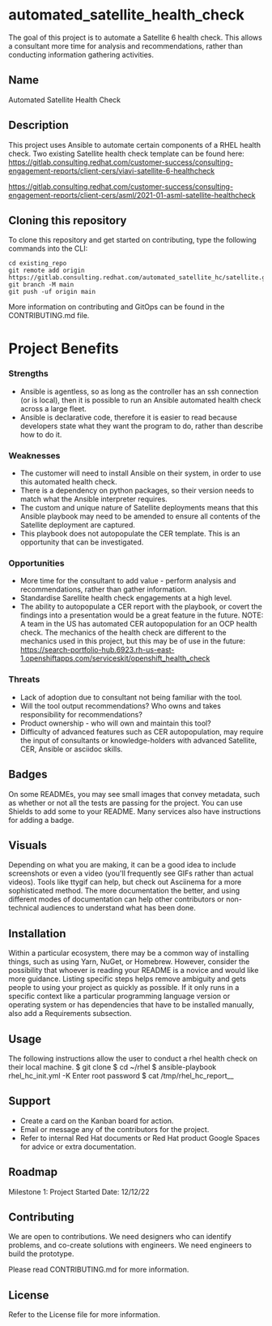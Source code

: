# automated_satellite_health_check

The goal of this project is to automate a Satellite 6 health check. This allows a consultant more time for analysis and recommendations, rather than conducting information gathering activities.

## Name
Automated Satellite Health Check

## Description
This project uses Ansible to automate certain components of a RHEL health check.
Two existing Satellite health check template can be found here:
https://gitlab.consulting.redhat.com/customer-success/consulting-engagement-reports/client-cers/viavi-satellite-6-healthcheck

https://gitlab.consulting.redhat.com/customer-success/consulting-engagement-reports/client-cers/asml/2021-01-asml-satellite-healthcheck


## Cloning this repository
To clone this repository and get started on contributing, type the following commands into the CLI:
```
cd existing_repo
git remote add origin https://gitlab.consulting.redhat.com/automated_satellite_hc/satellite.git
git branch -M main
git push -uf origin main
```
More information on contributing and GitOps can be found in the CONTRIBUTING.md file.

# Project Benefits
### Strengths
- Ansible is agentless, so as long as the controller has an ssh connection (or is local), then it is possible to run an Ansible automated health check across a large fleet.
- Ansible is declarative code, therefore it is easier to read because developers state what they want the program to do, rather than describe how to do it.

### Weaknesses
- The customer will need to install Ansible on their system, in order to use this automated health check.
- There is a dependency on python packages, so their version needs to match what the Ansible interpreter requires.
- The custom and unique nature of Satellite deployments means that this Ansible playbook may need to be amended to ensure all contents of the Satellite deployment are captured.
- This playbook does not autopopulate the CER template. This is an opportunity that can be investigated.

### Opportunities
- More time for the consultant to add value - perform analysis and recommendations, rather than gather information.
- Standardise Sarellite health check engagements at a high level.
- The ability to autopopulate a CER report with the playbook, or covert the findings into a presentation would be a great feature in the future. NOTE: A team in the US has automated CER autopopulation for an OCP health check. The mechanics of the health check are different to the mechanics used in this project, but this may be of use in the future:
https://search-portfolio-hub.6923.rh-us-east-1.openshiftapps.com/serviceskit/openshift_health_check

### Threats
- Lack of adoption due to consultant not being familiar with the tool.
- Will the tool output recommendations? Who owns and takes responsibility for recommendations?
- Product ownership - who will own and maintain this tool?
- Difficulty of advanced features such as CER autopopulation, may require the input of consultants or knowledge-holders with advanced Satellite, CER, Ansible or asciidoc skills.

## Badges
On some READMEs, you may see small images that convey metadata, such as whether or not all the tests are passing for the project. You can use Shields to add some to your README. Many services also have instructions for adding a badge.

## Visuals
Depending on what you are making, it can be a good idea to include screenshots or even a video (you'll frequently see GIFs rather than actual videos). Tools like ttygif can help, but check out Asciinema for a more sophisticated method. The more documentation the better, and using different modes of documentation can help other contributors or non-technical audiences to understand what has been done.

## Installation
Within a particular ecosystem, there may be a common way of installing things, such as using Yarn, NuGet, or Homebrew. However, consider the possibility that whoever is reading your README is a novice and would like more guidance. Listing specific steps helps remove ambiguity and gets people to using your project as quickly as possible. If it only runs in a specific context like a particular programming language version or operating system or has dependencies that have to be installed manually, also add a Requirements subsection.

## Usage
The following instructions allow the user to conduct a rhel health check on their local machine.
$ git clone <url>
$ cd ~/rhel
$ ansible-playbook rhel_hc_init.yml -K
Enter root password
$ cat /tmp/rhel_hc_report_<time>_<date>

## Support
- Create a card on the Kanban board for action.
- Email or message any of the contributors for the project.
- Refer to internal Red Hat documents or Red Hat product Google Spaces for advice or extra documentation.

## Roadmap
Milestone 1: Project Started
Date: 12/12/22

## Contributing
We are open to contributions. 
We need designers who can identify problems, and co-create solutions with engineers. We need engineers to build the prototype.

Please read CONTRIBUTING.md for more information.

## License
Refer to the License file for more information.
